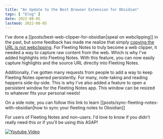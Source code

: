 ```yaml
---
title: "An Update to the Best Browser Extension for Obsidian"
tags: [ "blog" ]
date: 2022-08-05
lastmod: 2022-08-05
---
```

I've done a [[posts/best-web-clipper-for-obsidian|speal on webclipping]] in the past, but some feedback has made me realize that simply [copying the URL is not webclipping](https://www.reddit.com/r/ObsidianMD/comments/v9mags/comment/ibzgkq6/?utm_source=share&utm_medium=web2x&context=3). For Fleeting Notes to truly become a web clipper, it needed a way to capture raw content from the web. Which is why I've added highlights into Fleeting Notes. With this feature, you can now easily capture highlights and the source URL directly into Fleeting Notes. 

Additionally, I've gotten many requests from people to add a way to keep Fleeting Notes opened persistently. For many, note-taking and reading happens side-by-side. This is why I've also added a feature to open a persistent window for the Fleeting Notes app. This window can be resized to whatever fits your personal needs!

On a side note, you can follow this link to learn [[posts/sync-fleeting-notes-with-obsidian|how to sync your fleeting notes to Obsidian]]

For users of Fleeting Notes and non-users. I'd love to know if you didn't really need this or if you'll be using this ASAP!

[![Youtube Video](https://img.youtube.com/vi/jausylB4Pzw/0.jpg)](https://www.youtube.com/watch?v=jausylB4Pzw)